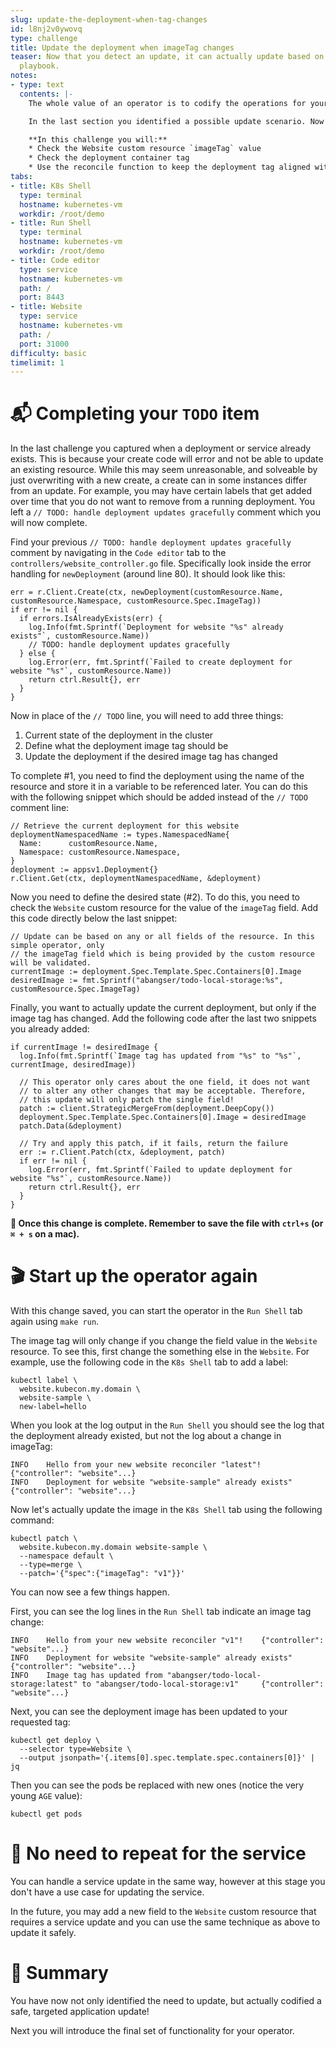 ```yaml
---
slug: update-the-deployment-when-tag-changes
id: l8nj2v0ywovq
type: challenge
title: Update the deployment when imageTag changes
teaser: Now that you detect an update, it can actually update based on your operational
  playbook.
notes:
- type: text
  contents: |-
    The whole value of an operator is to codify the operations for your applications.

    In the last section you identified a possible update scenario. Now you will codify when and how to update the deployment and service.

    **In this challenge you will:**
    * Check the Website custom resource `imageTag` value
    * Check the deployment container tag
    * Use the reconcile function to keep the deployment tag aligned with the custom resource field value
tabs:
- title: K8s Shell
  type: terminal
  hostname: kubernetes-vm
  workdir: /root/demo
- title: Run Shell
  type: terminal
  hostname: kubernetes-vm
  workdir: /root/demo
- title: Code editor
  type: service
  hostname: kubernetes-vm
  path: /
  port: 8443
- title: Website
  type: service
  hostname: kubernetes-vm
  path: /
  port: 31000
difficulty: basic
timelimit: 1
---
```


📬 Completing your `TODO` item
==============

In the last challenge you captured when a deployment or service already exists. This is because your create code will error and not be able to update an existing resource. While this may seem unreasonable, and solveable by just overwriting with a new create, a create can in some instances differ from an update. For example, you may have certain labels that get added over time that you do not want to remove from a running deployment. You left a `// TODO: handle deployment updates gracefully` comment which you will now complete.

Find your previous `// TODO: handle deployment updates gracefully` comment by navigating in the `Code editor` tab to the `controllers/website_controller.go` file. Specifically look inside the error handling for `newDeployment` (around line 80). It should look like this:

```
err = r.Client.Create(ctx, newDeployment(customResource.Name, customResource.Namespace, customResource.Spec.ImageTag))
if err != nil {
  if errors.IsAlreadyExists(err) {
    log.Info(fmt.Sprintf(`Deployment for website "%s" already exists"`, customResource.Name))
    // TODO: handle deployment updates gracefully
  } else {
    log.Error(err, fmt.Sprintf(`Failed to create deployment for website "%s"`, customResource.Name))
    return ctrl.Result{}, err
  }
}
```

Now in place of the `// TODO` line, you will need to add three things:
1. Current state of the deployment in the cluster
2. Define what the deployment image tag should be
3. Update the deployment if the desired image tag has changed


To complete #1, you need to find the deployment using the name of the resource and store it in a variable to be referenced later. You can do this with the following snippet which should be added instead of the `// TODO` comment line:
```
// Retrieve the current deployment for this website
deploymentNamespacedName := types.NamespacedName{
  Name:      customResource.Name,
  Namespace: customResource.Namespace,
}
deployment := appsv1.Deployment{}
r.Client.Get(ctx, deploymentNamespacedName, &deployment)
```

Now  you need to define the desired state (#2). To do this, you need to check the `Website` custom resource for the value of the `imageTag` field. Add this code directly below the last snippet:

```
// Update can be based on any or all fields of the resource. In this simple operator, only
// the imageTag field which is being provided by the custom resource will be validated.
currentImage := deployment.Spec.Template.Spec.Containers[0].Image
desiredImage := fmt.Sprintf("abangser/todo-local-storage:%s", customResource.Spec.ImageTag)
```

Finally, you want to actually update the current deployment, but only if the image tag has changed. Add the following code after the last two snippets you already added:

```
if currentImage != desiredImage {
  log.Info(fmt.Sprintf(`Image tag has updated from "%s" to "%s"`, currentImage, desiredImage))

  // This operator only cares about the one field, it does not want
  // to alter any other changes that may be acceptable. Therefore,
  // this update will only patch the single field!
  patch := client.StrategicMergeFrom(deployment.DeepCopy())
  deployment.Spec.Template.Spec.Containers[0].Image = desiredImage
  patch.Data(&deployment)

  // Try and apply this patch, if it fails, return the failure
  err := r.Client.Patch(ctx, &deployment, patch)
  if err != nil {
    log.Error(err, fmt.Sprintf(`Failed to update deployment for website "%s"`, customResource.Name))
    return ctrl.Result{}, err
  }
}
```

**💾 Once this change is complete. Remember to save the file with `ctrl+s` (or `⌘ + s` on a mac).**

🎬 Start up the operator again
==============

With this change saved, you can start the operator in the `Run Shell` tab again using `make run`.

The image tag will only change if you change the field value in the `Website` resource. To see this, first change the something else in the `Website`. For example, use the following code in the `K8s Shell` tab to add a label:

```
kubectl label \
  website.kubecon.my.domain \
  website-sample \
  new-label=hello
```

When you look at the log output in the `Run Shell` you should see the log that the deployment already existed, but not the log about a change in imageTag:

```
INFO    Hello from your new website reconciler "latest"!        {"controller": "website"...}
INFO    Deployment for website "website-sample" already exists" {"controller": "website"...}

```

Now let's actually update the image in the `K8s Shell` tab using the following command:

```
kubectl patch \
  website.kubecon.my.domain website-sample \
  --namespace default \
  --type=merge \
  --patch='{"spec":{"imageTag": "v1"}}'
```

You can now see a few things happen.

First, you can see the log lines in the `Run Shell` tab indicate an image tag change:

```
INFO    Hello from your new website reconciler "v1"!    {"controller": "website"...}
INFO    Deployment for website "website-sample" already exists" {"controller": "website"...}
INFO    Image tag has updated from "abangser/todo-local-storage:latest" to "abangser/todo-local-storage:v1"     {"controller": "website"...}
```

Next, you can see the deployment image has been updated to your requested tag:

```
kubectl get deploy \
  --selector type=Website \
  --output jsonpath='{.items[0].spec.template.spec.containers[0]}' | jq
```

Then you can see the pods be replaced with new ones (notice the very young `AGE` value):

```
kubectl get pods
```

<!---
THIS DOES NOT YET WORK - not refreshing on the view

And finally, you can see the tag name in the title of your website in the `Website` tab.

You can continue to update this as frequently as you would like using the [three available tags](https://hub.docker.com/r/abangser/todo-local-storage/tags).
--->

🚷 No need to repeat for the service
==============

You can handle a service update in the same way, however at this stage you don't have a use case for updating the service.

In the future, you may add a new field to the `Website` custom resource that requires a service update and you can use the same technique as above to update it safely.


📕 Summary
==============

You have now not only identified the need to update, but actually codified a safe, targeted application update!

Next you will introduce the final set of functionality for your operator.
